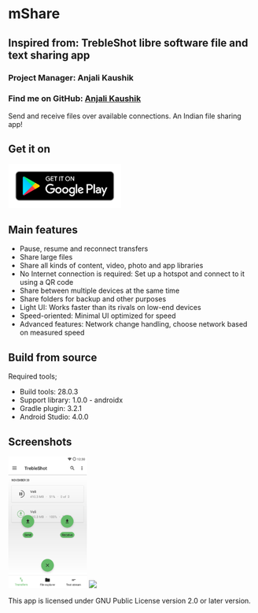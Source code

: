 # mShare
## Inspired from: TrebleShot libre software file and text sharing app
### Project Manager: Anjali Kaushik
### Find me on GitHub: [Anjali Kaushik](https://github.com/anjalikaushik20)

Send and receive files over available connections.
An Indian file sharing app!

## Get it on
[<img src="assets/google-play-badge.png" width="230">](https://play.google.com/store/apps/details?id=com.mathrithms.mShare)

## Main features
* Pause, resume and reconnect transfers
* Share large files
* Share all kinds of content, video, photo and app libraries
* No Internet connection is required: Set up a hotspot and connect to it using a QR code
* Share between multiple devices at the same time
* Share folders for backup and other purposes
* Light UI: Works faster than its rivals on low-end devices
* Speed-oriented: Minimal UI optimized for speed
* Advanced features: Network change handling, choose network based on measured speed

## Build from source
Required tools;
* Build tools: 28.0.3
* Support library: 1.0.0 - androidx
* Gradle plugin: 3.2.1
* Android Studio: 4.0.0

## Screenshots
[<img src="fastlane/metadata/android/en-US/images/phoneScreenshots/shot_6.png" width=160>](fastlane/metadata/android/en-US/images/phoneScreenshots/shot_6.png)
[<img src="https://drive.google.com/file/d/1e01UkimU2g0gMoqtSRp90U6lTHnDj8WW/view?usp=sharing" width=160>](https://drive.google.com/file/d/1e01UkimU2g0gMoqtSRp90U6lTHnDj8WW/view?usp=sharing)


This app is licensed under GNU Public License version 2.0 or later version.
